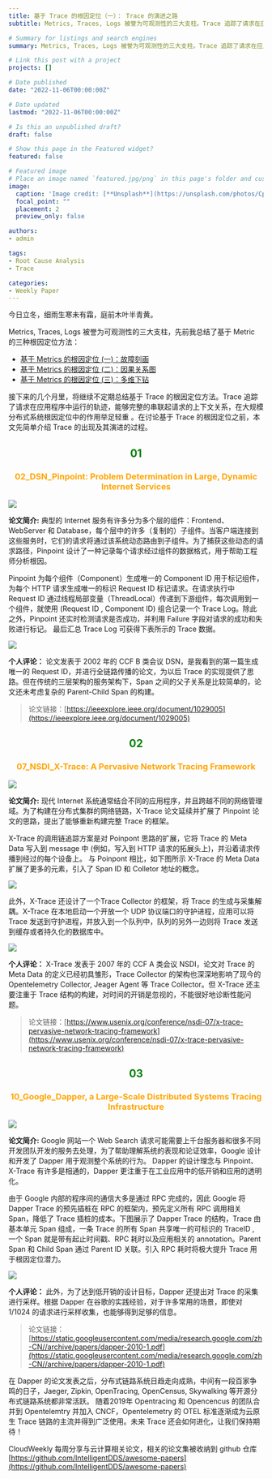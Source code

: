 ```yaml
---
title: 基于 Trace 的根因定位（一）： Trace 的演进之路
subtitle: Metrics, Traces, Logs 被誉为可观测性的三大支柱。Trace 追踪了请求在应用程序中运行的轨迹，能够完整的串联起请求的上下文关系，在大规模分布式系统根因定位中的作用举足轻重 。在讨论 Trace 的根因定位之前，本文先介绍 Trace 的出现及其演进的过程。

# Summary for listings and search engines
summary: Metrics, Traces, Logs 被誉为可观测性的三大支柱。Trace 追踪了请求在应用程序中运行的轨迹，能够完整的串联起请求的上下文关系，在大规模分布式系统根因定位中的作用举足轻重 。在讨论 Trace 的根因定位之前，本文先介绍 Trace 的出现及其演进的过程。

# Link this post with a project
projects: []

# Date published
date: "2022-11-06T00:00:00Z"

# Date updated
lastmod: "2022-11-06T00:00:00Z"

# Is this an unpublished draft?
draft: false

# Show this page in the Featured widget?
featured: false

# Featured image
# Place an image named `featured.jpg/png` in this page's folder and customize its options here.
image:
  caption: 'Image credit: [**Unsplash**](https://unsplash.com/photos/CpkOjOcXdUY)'
  focal_point: ""
  placement: 2
  preview_only: false

authors:
- admin

tags:
- Root Cause Analysis
- Trace

categories:
- Weekly Paper
---
```


今日立冬，细雨生寒未有霜，庭前木叶半青黄。

Metrics, Traces, Logs 被誉为可观测性的三大支柱，先前我总结了基于 Metric 的三种根因定位方法：

- [基于 Metrics 的根因定位 (一)：故障刻画](https://yuxiaoba.github.io/post/metric_based_rca_1/)
- [基于 Metrics 的根因定位 (二)：因果关系图](https://yuxiaoba.github.io/post/metric_based_rca_2/) 
- [基于 Metrics 的根因定位 (三)：多维下钻](https://yuxiaoba.github.io/post/metric_based_rca_3/) 

接下来的几个月里，将继续不定期总结基于 Trace 的根因定位方法。Trace 追踪了请求在应用程序中运行的轨迹，能够完整的串联起请求的上下文关系，在大规模分布式系统根因定位中的作用举足轻重 。在讨论基于 Trace 的根因定位之前，本文先简单介绍 Trace 的出现及其演进的过程。


## <center> <font color=#00800>01</font></center>

### <center><font color=#FFA500>02_DSN_Pinpoint: Problem Determination in Large, Dynamic Internet Services</font></center>

![](./pinpoint.jpg)

**论文简介:** 典型的 Internet 服务有许多分为多个层的组件：Frontend、WebServer 和 Database，每个层中的许多（复制的）子组件。当客户端连接到这些服务时，它们的请求将通过该系统动态路由到子组件。为了捕获这些动态的请求路径，Pinpoint 设计了一种记录每个请求经过组件的数据格式，用于帮助工程师分析根因。

Pinpoint 为每个组件（Component）生成唯一的 Component ID 用于标记组件，为每个 HTTP 请求生成唯一的标识 Request ID 标记请求。在请求执行中 Request ID 通过线程局部变量（ThreadLocal）传递到下游组件，每次调用到一个组件，就使用 (Request ID , Component ID) 组合记录一个 Trace Log。除此之外，Pinpoint 还实时检测请求是否成功，并利用 Failure 字段对请求的成功和失败进行标记。 最后汇总 Trace Log 可获得下表所示的 Trace 数据。

![](./pinpoint2.jpg)

**个人评论：** 论文发表于 2002 年的 CCF B 类会议 DSN，是我看到的第一篇生成唯一的 Request ID，并进行全链路传播的论文，为以后 Trace 的实现提供了思路。但在传统的三层架构的服务架构下，Span 之间的父子关系是比较简单的，论文还未考虑复杂的 Parent-Child Span 的构建。

> 论文链接：[https://ieeexplore.ieee.org/document/1029005](https://ieeexplore.ieee.org/document/1029005)


## <center> <font color=#00800>02</font></center>

### <center><font color=#FFA500>07_NSDI_X-Trace: A Pervasive Network Tracing Framework</font></center>

![](./xtrace.jpg)

**论文简介:** 现代 Internet 系统通常结合不同的应用程序，并且跨越不同的网络管理域。为了构建在分布式集群的网络链路，X-Trace 论文延续并扩展了 Pinpoint 论文的思路，提出了能够重新构建完整 Trace 的框架。

X-Trace 的调用链追踪方案是对 Poinpont 思路的扩展，它将 Trace 的 Meta Data 写入到 message 中 (例如，写入到 HTTP 请求的拓展头上)，并沿着请求传播到经过的每个设备上。 与 Poinpont 相比，如下图所示 X-Trace 的 Meta Data 扩展了更多的元素，引入了 Span ID 和 Colletor 地址的概念。

![](./xtrace2.jpg)

 此外，X-Trace 还设计了一个Trace Collector 的框架，将 Trace 的生成与采集解耦。X-Trace 在本地启动一个开放一个 UDP 协议端口的守护进程，应用可以将 Trace 发送到守护进程，并放入到一个队列中，队列的另外一边则将 Trace 发送到缓存或者持久化的数据库中。

 ![](./xtrace3.jpg)

**个人评论：** X-Trace 发表于 2007 年的 CCF A 类会议 NSDI，论文对 Trace 的 Meta Data 的定义已经初具雏形，Trace Collector 的架构也深深地影响了现今的 Opentelemetry Collector, Jeager Agent 等 Trace Collector。但 X-Trace  还主要注重于 Trace 结构的构建，对时间的开销是忽视的，不能很好地诊断性能问题。

> 论文链接：[https://www.usenix.org/conference/nsdi-07/x-trace-pervasive-network-tracing-framework](https://www.usenix.org/conference/nsdi-07/x-trace-pervasive-network-tracing-framework)


## <center> <font color=#00800>03</font></center>

### <center><font color=#FFA500>10_Google_Dapper, a Large-Scale Distributed Systems Tracing Infrastructure</font></center>

![](./dapper.jpg)

**论文简介:** Google 网站一个 Web Search 请求可能需要上千台服务器和很多不同开发团队开发的服务去处理，为了帮助理解系统的表现和论证效率，Google 设计和开发了 Dapper 用于观测整个系统的行为。 Dapper 的设计理念与 Pinpoint、 X-Trace 有许多是相通的，Dapper 更注重于在工业应用中的低开销和应用的透明化。

由于 Google 内部的程序间的通信大多是通过 RPC 完成的，因此 Google 将 Dapper Trace 的预先插桩在 RPC 的框架内，预先定义所有 RPC 调用相关 Span，降低了 Trace 插桩的成本。下图展示了 Dapper Trace 的结构，Trace 由基本单元 Span 组成，一条 Trace 的所有 Span 共享唯一的可标识的 TraceID , 一个 Span 就是带有起止时间戳、RPC 耗时以及应用相关的 annotation。Parent Span 和 Child Span 通过 Parent ID 关联。引入 RPC 耗时将极大提升 Trace 用于根因定位潜力。

![](./dapper1.jpg) 

**个人评论：**  此外，为了达到低开销的设计目标，Dapper 还提出对 Trace 的采集进行采样。根据 Dapper 在谷歌的实践经验，对于许多常用的场景，即使对 1/1024 的请求进行采样收集，也能够得到足够的信息。

> 论文链接：[https://static.googleusercontent.com/media/research.google.com/zh-CN//archive/papers/dapper-2010-1.pdf](https://static.googleusercontent.com/media/research.google.com/zh-CN//archive/papers/dapper-2010-1.pdf)


在 Dapper 的论文发表之后，分布式链路系统日趋走向成熟，中间有一段百家争鸣的日子，Jaeger, Zipkin, OpenTracing, OpenCensus, Skywalking 等开源分布式链路系统都非常活跃。 随着2019年 Opentracing 和 Opencencus 的团队合并到 Opentelemtry 并加入 CNCF，Opentelemetry 的 OTEL 标准逐渐成为云原生 Trace 链路的主流并得到广泛使用。未来 Trace 还会如何进化，让我们保持期待！


CloudWeekly 每周分享与云计算相关论文，相关的论文集被收纳到 github 仓库 [https://github.com/IntelligentDDS/awesome-papers](https://github.com/IntelligentDDS/awesome-papers)